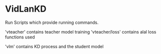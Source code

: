 # VidLanKD


Run Scripts which provide running commands.

'vteacher' contains teacher model training 
'vteacher/loss' contains alal loss functions used

'vlm' contains KD process and the student model
